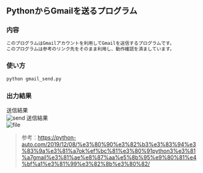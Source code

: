 ## PythonからGmailを送るプログラム
### 内容
```md
このプログラムはGmailアカウントを利用してGmailを送信するプログラムです。
このプログラムは参考のリンク先をそのまま利用し、動作確認を済ましています。
```
### 使い方
```md
python gmail_send.py
```
### 出力結果
送信結果  
![send](send_result.png)
送信結果  
![file](file.png)

> 参考：https://python-auto.com/2019/12/08/%e3%80%90%e3%82%b3%e3%83%94%e3%83%9a%e3%81%a7ok%ef%bc%81%e3%80%91python3%e3%81%a7gmail%e3%81%ae%e8%87%aa%e5%8b%95%e9%80%81%e4%bf%a1%e3%81%99%e3%82%8b%e3%80%82/
